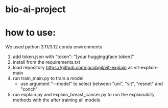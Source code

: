 # bio-ai-project

# how to use:
We used python 3.11/3.12 conda environments

1. add token.json with "token": "[your hugginggface token]"
2. install from the requirements.txt
3. load repository https://github.com/jacobgil/vit-explain as vit-explain-main
4. run train_main.py to train a model 
    - use argument "--model" to select between "uni", "vit", "resnet" and "conch"
5. run explain.py and explain_breast_cancer.py to run the explainabity methods with the after training all models
